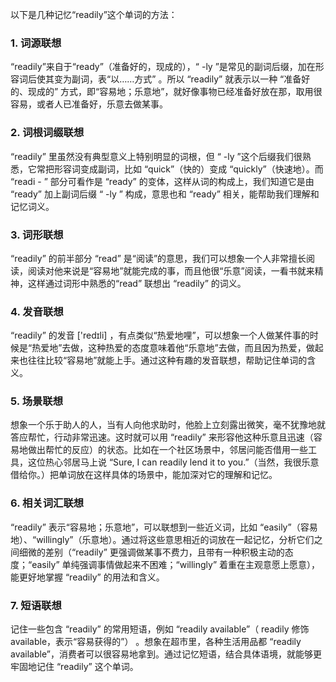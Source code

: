 以下是几种记忆“readily”这个单词的方法：

### 1. 词源联想
 “readily”来自于“ready”（准备好的，现成的），“ -ly ”是常见的副词后缀，加在形容词后使其变为副词，表“以……方式” 。所以 “readily” 就表示以一种 “准备好的、现成的” 方式，即“容易地；乐意地”，就好像事物已经准备好放在那，取用很容易，或者人已准备好，乐意去做某事。 

### 2. 词根词缀联想
 “readily” 里虽然没有典型意义上特别明显的词根，但 “ -ly ”这个后缀我们很熟悉，它常把形容词变成副词，比如 “quick”（快的）变成 “quickly”（快速地）。而 “readi - ” 部分可看作是 “ready” 的变体，这样从词的构成上，我们知道它是由 “ready” 加上副词后缀 “ -ly ” 构成，意思也和 “ready” 相关，能帮助我们理解和记忆词义。

### 3. 词形联想
 “readily” 的前半部分 “read” 是“阅读”的意思，我们可以想象一个人非常擅长阅读，阅读对他来说是“容易地”就能完成的事，而且他很“乐意”阅读，一看书就来精神，这样通过词形中熟悉的“read” 联想出 “readily” 的词义。

### 4. 发音联想
 “readily” 的发音 ['redɪli] ，有点类似“热爱地哩”，可以想象一个人做某件事的时候是“热爱地”去做，这种热爱的态度意味着他“乐意地”去做，而且因为热爱，做起来也往往比较“容易地”就能上手。通过这种有趣的发音联想，帮助记住单词的含义。

### 5. 场景联想
想象一个乐于助人的人，当有人向他求助时，他脸上立刻露出微笑，毫不犹豫地就答应帮忙，行动非常迅速。这时就可以用 “readily” 来形容他这种乐意且迅速（容易地做出帮忙的反应）的状态。比如在一个社区场景中，邻居问能否借用一些工具，这位热心邻居马上说 “Sure, I can readily lend it to you.”（当然，我很乐意借给你。）把单词放在这样具体的场景中，能加深对它的理解和记忆。

### 6. 相关词汇联想
 “readily” 表示“容易地；乐意地”，可以联想到一些近义词，比如 “easily”（容易地）、“willingly”（乐意地）。通过将这些意思相近的词放在一起记忆，分析它们之间细微的差别（“readily” 更强调做某事不费力，且带有一种积极主动的态度；“easily” 单纯强调事情做起来不困难；“willingly” 着重在主观意愿上愿意），能更好地掌握 “readily” 的用法和含义。

### 7. 短语联想
记住一些包含 “readily” 的常用短语，例如 “readily available”（ readily 修饰 available，表示“容易获得的”） 。想象在超市里，各种生活用品都 “readily available”，消费者可以很容易地拿到。通过记忆短语，结合具体语境，就能够更牢固地记住 “readily” 这个单词。 